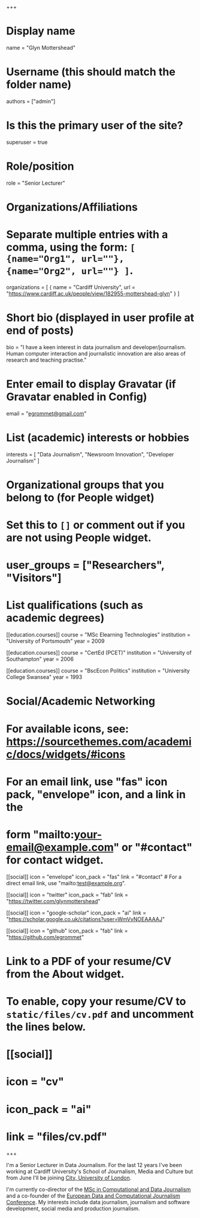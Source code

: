 +++
# Display name
name = "Glyn Mottershead"

# Username (this should match the folder name)
authors = ["admin"]

# Is this the primary user of the site?
superuser = true

# Role/position
role = "Senior Lecturer"

# Organizations/Affiliations
#   Separate multiple entries with a comma, using the form: `[ {name="Org1", url=""}, {name="Org2", url=""} ]`.
organizations = [ { name = "Cardiff University", url = "https://www.cardiff.ac.uk/people/view/182955-mottershead-glyn" } ]

# Short bio (displayed in user profile at end of posts)
bio = "I have a keen interest in data journalism and developer/journalism. Human computer interaction and journalistic innovation are also areas of research and teaching practise."

# Enter email to display Gravatar (if Gravatar enabled in Config)
email = "egrommet@gmail.com"

# List (academic) interests or hobbies
interests = [
  "Data Journalism",
  "Newsroom Innovation",
  "Developer Journalism"
]

# Organizational groups that you belong to (for People widget)
#   Set this to `[]` or comment out if you are not using People widget.
# user_groups = ["Researchers", "Visitors"]

# List qualifications (such as academic degrees)
[[education.courses]]
  course = "MSc Elearning Technologies"
  institution = "University of Portsmouth"
  year = 2009

[[education.courses]]
  course = "CertEd (PCET)"
  institution = "University of Southampton"
  year = 2006

[[education.courses]]
  course = "BscEcon Politics"
  institution = "University College Swansea"
  year = 1993

# Social/Academic Networking
# For available icons, see: https://sourcethemes.com/academic/docs/widgets/#icons
#   For an email link, use "fas" icon pack, "envelope" icon, and a link in the
#   form "mailto:your-email@example.com" or "#contact" for contact widget.

[[social]]
  icon = "envelope"
  icon_pack = "fas"
  link = "#contact"  # For a direct email link, use "mailto:test@example.org".

[[social]]
  icon = "twitter"
  icon_pack = "fab"
  link = "https://twitter.com/glynmottershead"

[[social]]
  icon = "google-scholar"
  icon_pack = "ai"
  link = "https://scholar.google.co.uk/citations?user=WmVvNOEAAAAJ"

[[social]]
  icon = "github"
  icon_pack = "fab"
  link = "https://github.com/egrommet"

# Link to a PDF of your resume/CV from the About widget.
# To enable, copy your resume/CV to `static/files/cv.pdf` and uncomment the lines below.
# [[social]]
#   icon = "cv"
#   icon_pack = "ai"
#   link = "files/cv.pdf"

+++

I'm a Senior Lecturer in Data Journalism. For the last 12 years I've been working at Cardiff University's School of Journalism, Media and Culture but from June I'll be joining [City, University of London](https://www.city.ac.uk/about/schools/arts-social-sciences/journalism).

I'm currently co-director of the [MSc in Computational and Data Journalism](https://www.cardiff.ac.uk/study/postgraduate/taught/courses/course/computational-and-data-journalism-msc) and a co-founder of the [European Data and Computational Journalism Conference](http://datajconf.com/). My interests include data journalism, journalism and software development, social media and production journalism.
